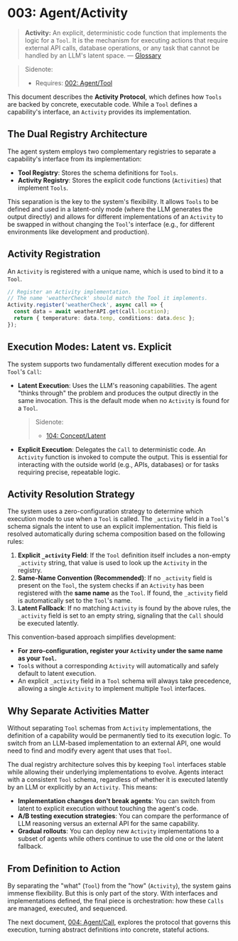 # 003: Agent/Activity

> **Activity:** An explicit, deterministic code function that implements the logic for a `Tool`. It is the mechanism for executing actions that require external API calls, database operations, or any task that cannot be handled by an LLM's latent space. — [Glossary](./000_glossary.md)

> Sidenote:
>
> - Requires: [002: Agent/Tool](./002_agent_tool.md)

This document describes the **Activity Protocol**, which defines how `Tools` are backed by concrete, executable code. While a `Tool` defines a capability's interface, an `Activity` provides its implementation.

## The Dual Registry Architecture

The agent system employs two complementary registries to separate a capability's interface from its implementation:

- **Tool Registry**: Stores the schema definitions for `Tools`.
- **Activity Registry**: Stores the explicit code functions (`Activities`) that implement `Tools`.

This separation is the key to the system's flexibility. It allows `Tools` to be defined and used in a latent-only mode (where the LLM generates the output directly) and allows for different implementations of an `Activity` to be swapped in without changing the `Tool`'s interface (e.g., for different environments like development and production).

## Activity Registration

An `Activity` is registered with a unique name, which is used to bind it to a `Tool`.

```typescript
// Register an Activity implementation.
// The name 'weatherCheck' should match the Tool it implements.
Activity.register('weatherCheck', async call => {
  const data = await weatherAPI.get(call.location);
  return { temperature: data.temp, conditions: data.desc };
});
```

## Execution Modes: Latent vs. Explicit

The system supports two fundamentally different execution modes for a `Tool`'s `Call`:

- **Latent Execution**: Uses the LLM's reasoning capabilities. The agent "thinks through" the problem and produces the output directly in the same invocation. This is the default mode when no `Activity` is found for a `Tool`.
  > Sidenote:
  >
  > - [104: Concept/Latent](./104_concept_latent.md)
- **Explicit Execution**: Delegates the `Call` to deterministic code. An `Activity` function is invoked to compute the output. This is essential for interacting with the outside world (e.g., APIs, databases) or for tasks requiring precise, repeatable logic.

## Activity Resolution Strategy

The system uses a zero-configuration strategy to determine which execution mode to use when a `Tool` is called. The `_activity` field in a `Tool`'s schema signals the intent to use an explicit implementation. This field is resolved automatically during schema composition based on the following rules:

1.  **Explicit `_activity` Field**: If the `Tool` definition itself includes a non-empty `_activity` string, that value is used to look up the `Activity` in the registry.
2.  **Same-Name Convention (Recommended)**: If no `_activity` field is present on the `Tool`, the system checks if an `Activity` has been registered with the **same name** as the `Tool`. If found, the `_activity` field is automatically set to the `Tool`'s name.
3.  **Latent Fallback**: If no matching `Activity` is found by the above rules, the `_activity` field is set to an empty string, signaling that the `Call` should be executed latently.

This convention-based approach simplifies development:

- **For zero-configuration, register your `Activity` under the same name as your `Tool`.**
- `Tool`s without a corresponding `Activity` will automatically and safely default to latent execution.
- An explicit `_activity` field in a `Tool` schema will always take precedence, allowing a single `Activity` to implement multiple `Tool` interfaces.

## Why Separate Activities Matter

Without separating `Tool` schemas from `Activity` implementations, the definition of a capability would be permanently tied to its execution logic. To switch from an LLM-based implementation to an external API, one would need to find and modify every agent that uses that `Tool`.

The dual registry architecture solves this by keeping `Tool` interfaces stable while allowing their underlying implementations to evolve. Agents interact with a consistent `Tool` schema, regardless of whether it is executed latently by an LLM or explicitly by an `Activity`. This means:

- **Implementation changes don't break agents**: You can switch from latent to explicit execution without touching the agent's code.
- **A/B testing execution strategies**: You can compare the performance of LLM reasoning versus an external API for the same capability.
- **Gradual rollouts**: You can deploy new `Activity` implementations to a subset of agents while others continue to use the old one or the latent fallback.

## From Definition to Action

By separating the "what" (`Tool`) from the "how" (`Activity`), the system gains immense flexibility. But this is only part of the story. With interfaces and implementations defined, the final piece is orchestration: how these `Calls` are managed, executed, and sequenced.

The next document, [004: Agent/Call](./004_agent_call.md), explores the protocol that governs this execution, turning abstract definitions into concrete, stateful actions.
